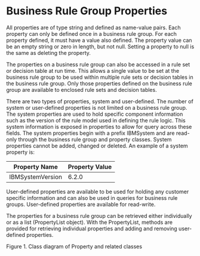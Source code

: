 <!-- image -->

# Business Rule Group Properties

All properties are of type string and defined as name-value pairs. Each property can only be
defined once in a business rule group. For each property defined, it must have a value also defined.
The property value can be an empty string or zero in length, but not null. Setting a property to
null is the same as deleting the property.

The properties on a business rule group can also be accessed in a rule set or decision table at
run time. This allows a single value to be set at the business rule group to be used within multiple
rule sets or decision tables in the business rule group. Only those properties defined on the
business rule group are available to enclosed rule sets and decision tables.

There are two types of properties, system and user-defined. The number of system or user-defined
properties is not limited on a business rule group. The system properties are used to hold specific
component information such as the version of the rule model used in defining the rule logic. This
system information is exposed in properties to allow for query across these fields. The system
properties begin with a prefix IBMSystem and are read-only through the business rule group and
property classes. System properties cannot be added, changed or deleted. An example of a system
property is:

| Property Name    | Property Value   |
|------------------|------------------|
| IBMSystemVersion | 6.2.0            |

User-defined properties are available to be used for holding any customer specific information
and can also be used in queries for business rule groups. User-defined properties are available for
read-write.

The properties for a business rule group can be retrieved either individually or as a list
(PropertyList object). With the PropertyList, methods are provided for retrieving individual
properties and adding and removing user-defined properties.

Figure 1. Class diagram of Property and related classes

<!-- image -->
